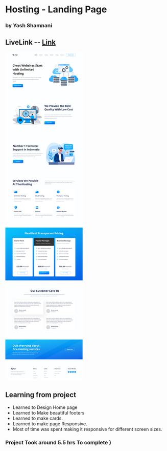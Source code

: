 # Hosting - Landing Page

### by Yash Shamnani 

 

 

 

## LiveLink -- [Link](https://web-design-homepage-yash-shamnani.netlify.app/)



![img](images/11.png)

## Learning from project

 
  - Learned to Design Home page
  - Learned to Make beautiful footers
  - Learned to make cards.
  - Learned to make page Responsive.
  - Most of time was spent making it responsive for different screen sizes.
  
  


### Project Took around 5.5 hrs To complete )



 